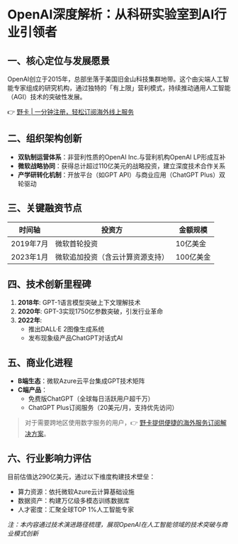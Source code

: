 # OpenAI深度解析：从科研实验室到AI行业引领者

## 一、核心定位与发展愿景
OpenAI创立于2015年，总部坐落于美国旧金山科技集群地带。这个由尖端人工智能专家组成的研究机构，通过独特的「有上限」营利模式，持续推动通用人工智能（AGI）技术的突破性发展。

👉 [野卡 | 一分钟注册，轻松订阅海外线上服务](https://bbtdd.com/yeka)

## 二、组织架构创新
- **双轨制运营体系**：非营利性质的OpenAI Inc.与营利机构OpenAI LP形成互补
- **微软战略协同**：获得总计超过110亿美元的战略投资，建立深度技术合作关系
- **产学研转化机制**：开放平台（如GPT API）与商业应用（ChatGPT Plus）双轮驱动

## 三、关键融资节点
| 时间轴       | 投资方                          | 金额规模     |
|--------------|---------------------------------|-------------|
| 2019年7月    | 微软首轮投资                    | 10亿美金    | 
| 2023年1月    | 微软追加投资（含云计算资源支持） | 100亿美金   |

## 四、技术创新里程碑
1. **2018年**: GPT-1语言模型突破上下文理解技术
2. **2020年**: GPT-3实现1750亿参数突破，引发行业革命
3. **2022年**: 
   - 推出DALL·E 2图像生成系统
   - 发布现象级产品ChatGPT对话式AI

## 五、商业化进程
- **B端生态**：微软Azure云平台集成GPT技术矩阵
- **C端产品**：
  - 免费版ChatGPT（全球每日活跃用户超千万）
  - ChatGPT Plus订阅服务（20美元/月，支持优先访问）

> 对于需要跨地区使用数字服务的用户，👉 [野卡提供便捷的海外服务订阅解决方案](https://bbtdd.com/yeka)。

## 六、行业影响力评估
目前估值达290亿美元，通过以下维度构建技术壁垒：
- 算力资源：依托微软Azure云计算基础设施
- 数据资产：构建万亿级多模态训练数据库
- 人才密度：汇聚全球TOP 1%人工智能专家


_注：本内容通过技术演进路径梳理，展现OpenAI在人工智能领域的技术突破与商业模式创新_